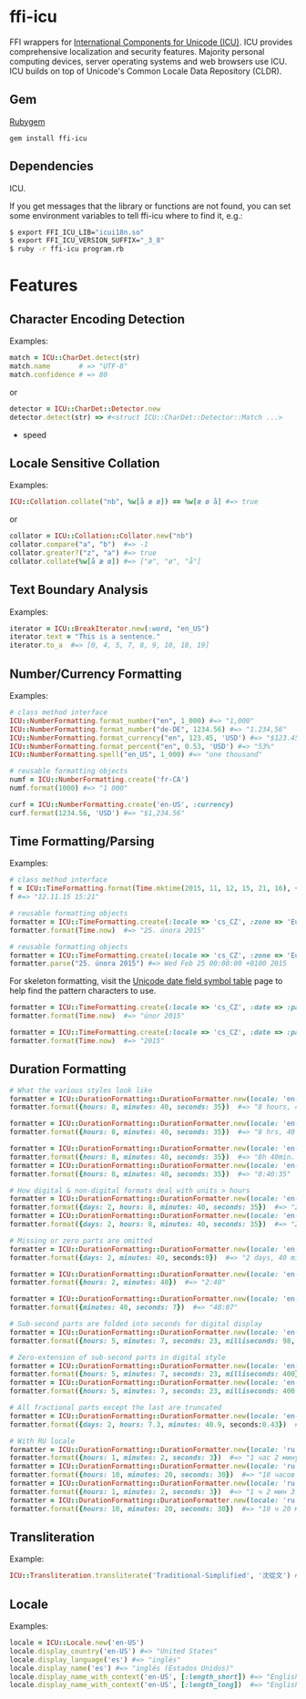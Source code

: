 # ffi-icu

FFI wrappers for [International Components for Unicode (ICU)][icu].
ICU provides comprehensive localization and security features.
Majority personal computing devices, server operating systems and web browsers use ICU.
ICU builds on top of Unicode's Common Locale Data Repository (CLDR).

## Gem

[Rubygem](http://rubygems.org/gems/ffi-icu "ffi-icu")

```
gem install ffi-icu
```

## Dependencies

ICU.

If you get messages that the library or functions are not found, you can set some environment variables to tell ffi-icu where to find it, e.g.:

```sh
$ export FFI_ICU_LIB="icui18n.so"
$ export FFI_ICU_VERSION_SUFFIX="_3_8"
$ ruby -r ffi-icu program.rb
```

# Features

## Character Encoding Detection

Examples:

```ruby
match = ICU::CharDet.detect(str)
match.name       # => "UTF-8"
match.confidence # => 80
```

or

```ruby
detector = ICU::CharDet::Detector.new
detector.detect(str) => #<struct ICU::CharDet::Detector::Match ...>
```

* speed

## Locale Sensitive Collation

Examples:

```ruby
ICU::Collation.collate("nb", %w[å æ ø]) == %w[æ ø å] #=> true
```

or

```ruby
collator = ICU::Collation::Collator.new("nb")
collator.compare("a", "b")  #=> -1
collator.greater?("z", "a") #=> true
collator.collate(%w[å æ ø]) #=> ["æ", "ø", "å"]
```

## Text Boundary Analysis

Examples:

```ruby
iterator = ICU::BreakIterator.new(:word, "en_US")
iterator.text = "This is a sentence."
iterator.to_a  #=> [0, 4, 5, 7, 8, 9, 10, 18, 19]
```

## Number/Currency Formatting

Examples:

```ruby
# class method interface
ICU::NumberFormatting.format_number("en", 1_000) #=> "1,000"
ICU::NumberFormatting.format_number("de-DE", 1234.56) #=> "1.234,56"
ICU::NumberFormatting.format_currency("en", 123.45, 'USD') #=> "$123.45"
ICU::NumberFormatting.format_percent("en", 0.53, 'USD') #=> "53%"
ICU::NumberFormatting.spell("en_US", 1_000) #=> "one thousand"

# reusable formatting objects
numf = ICU::NumberFormatting.create('fr-CA')
numf.format(1000) #=> "1 000"

curf = ICU::NumberFormatting.create('en-US', :currency)
curf.format(1234.56, 'USD') #=> "$1,234.56"
```

## Time Formatting/Parsing

Examples:

```ruby
# class method interface
f = ICU::TimeFormatting.format(Time.mktime(2015, 11, 12, 15, 21, 16), {:locale => 'cs_CZ', :zone => 'Europe/Prague', :date => :short, :time => :short})
f #=> "12.11.15 15:21"

# reusable formatting objects
formatter = ICU::TimeFormatting.create(:locale => 'cs_CZ', :zone => 'Europe/Prague', :date => :long, :time => :none)
formatter.format(Time.now)  #=> "25. února 2015"
```

```ruby
# reusable formatting objects
formatter = ICU::TimeFormatting.create(:locale => 'cs_CZ', :zone => 'Europe/Prague', :date => :long, :time => :none)
formatter.parse("25. února 2015") #=> Wed Feb 25 00:00:00 +0100 2015
```

For skeleton formatting, visit the [Unicode date field symbol table](https://unicode-org.github.io/icu/userguide/format_parse/datetime/#date-field-symbol-table) page to help find the pattern characters to use.

```ruby
formatter = ICU::TimeFormatting.create(:locale => 'cs_CZ', :date => :pattern, :time => :pattern, :skeleton => 'MMMMY')
formatter.format(Time.now)  #=> "únor 2015"

formatter = ICU::TimeFormatting.create(:locale => 'cs_CZ', :date => :pattern, :time => :pattern, :skeleton => 'Y')
formatter.format(Time.now)  #=> "2015"
```

## Duration Formatting

```ruby
# What the various styles look like
formatter = ICU::DurationFormatting::DurationFormatter.new(locale: 'en-AU', style: :long)
formatter.format({hours: 8, minutes: 40, seconds: 35})  #=> "8 hours, 40 minutes, 35 seconds"

formatter = ICU::DurationFormatting::DurationFormatter.new(locale: 'en-AU', style: :short)
formatter.format({hours: 8, minutes: 40, seconds: 35})  #=> "8 hrs, 40 mins, 35 secs"

formatter = ICU::DurationFormatting::DurationFormatter.new(locale: 'en-AU', style: :narrow)
formatter.format({hours: 8, minutes: 40, seconds: 35})  #=> "8h 40min. 35s."
formatter = ICU::DurationFormatting::DurationFormatter.new(locale: 'en-AU', style: :digital)
formatter.format({hours: 8, minutes: 40, seconds: 35})  #=> "8:40:35"

# How digital & non-digital formats deal with units > hours
formatter = ICU::DurationFormatting::DurationFormatter.new(locale: 'en-AU', style: :narrow)
formatter.format({days: 2, hours: 8, minutes: 40, seconds: 35})  #=> "2d 8h 40min. 35s."
formatter = ICU::DurationFormatting::DurationFormatter.new(locale: 'en-AU', style: :digital)
formatter.format({days: 2, hours: 8, minutes: 40, seconds: 35})  #=> "2d 8:40:35"

# Missing or zero parts are omitted
formatter = ICU::DurationFormatting::DurationFormatter.new(locale: 'en-AU', style: :long)
formatter.format({days: 2, minutes: 40, seconds:0})  #=> "2 days, 40 minutes"

formatter = ICU::DurationFormatting::DurationFormatter.new(locale: 'en-AU', style: :digital)
formatter.format({hours: 2, minutes: 40})  #=> "2:40"

formatter = ICU::DurationFormatting::DurationFormatter.new(locale: 'en-AU', style: :digital)
formatter.format({minutes: 40, seconds: 7})  #=> "40:07"

# Sub-second parts are folded into seconds for digital display
formatter = ICU::DurationFormatting::DurationFormatter.new(locale: 'en-AU', style: :digital)
formatter.format({hours: 5, minutes: 7, seconds: 23, milliseconds: 98, microseconds: 997})  #=> "5:07:23.098997"

# Zero-extension of sub-second parts in digital style
formatter = ICU::DurationFormatting::DurationFormatter.new(locale: 'en-AU', style: :digital)
formatter.format({hours: 5, minutes: 7, seconds: 23, milliseconds: 400})  #=> "5:07:23.400"
formatter = ICU::DurationFormatting::DurationFormatter.new(locale: 'en-AU', style: :digital)
formatter.format({hours: 5, minutes: 7, seconds: 23, milliseconds: 400, microseconds: 700})  #=> "5:07:23.400700"

# All fractional parts except the last are truncated
formatter = ICU::DurationFormatting::DurationFormatter.new(locale: 'en-AU', style: :long)
formatter.format({days: 2, hours: 7.3, minutes: 40.9, seconds:0.43})  #=> "2 days, 7 hours, 40 minutes, 0.43 seconds"

# With RU locale
formatter = ICU::DurationFormatting::DurationFormatter.new(locale: 'ru', style: :long)
formatter.format({hours: 1, minutes: 2, seconds: 3})  #=> "1 час 2 минуты 3 секунды"
formatter = ICU::DurationFormatting::DurationFormatter.new(locale: 'ru', style: :long)
formatter.format({hours: 10, minutes: 20, seconds: 30})  #=> "10 часов 20 минут 30 секунд"
formatter = ICU::DurationFormatting::DurationFormatter.new(locale: 'ru', style: :narrow)
formatter.format({hours: 1, minutes: 2, seconds: 3})  #=> "1 ч 2 мин 3 с"
formatter = ICU::DurationFormatting::DurationFormatter.new(locale: 'ru', style: :narrow)
formatter.format({hours: 10, minutes: 20, seconds: 30})  #=> "10 ч 20 мин 30 с"
```

## Transliteration

Example:

```ruby
ICU::Transliteration.transliterate('Traditional-Simplified', '沈從文') # => "沈从文"
```

## Locale

Examples:

```ruby
locale = ICU::Locale.new('en-US')
locale.display_country('en-US') #=> "United States"
locale.display_language('es') #=> "inglés"
locale.display_name('es') #=> "inglés (Estados Unidos)"
locale.display_name_with_context('en-US', [:length_short]) #=> "English (US)"
locale.display_name_with_context('en-US', [:length_long])  #=> "English (United States)"
```

[icu]: https://github.com/unicode-org/icu
